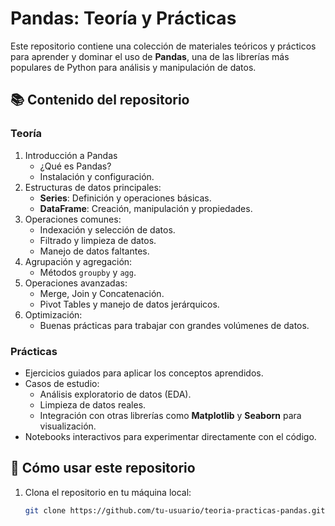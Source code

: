# Pandas: Teoría y Prácticas 

Este repositorio contiene una colección de materiales teóricos y prácticos para aprender y dominar el uso de **Pandas**, una de las librerías más populares de Python para análisis y manipulación de datos.

## 📚 Contenido del repositorio

### **Teoría**
1. Introducción a Pandas
   - ¿Qué es Pandas?
   - Instalación y configuración.
2. Estructuras de datos principales:
   - **Series**: Definición y operaciones básicas.
   - **DataFrame**: Creación, manipulación y propiedades.
3. Operaciones comunes:
   - Indexación y selección de datos.
   - Filtrado y limpieza de datos.
   - Manejo de datos faltantes.
4. Agrupación y agregación:
   - Métodos `groupby` y `agg`.
5. Operaciones avanzadas:
   - Merge, Join y Concatenación.
   - Pivot Tables y manejo de datos jerárquicos.
6. Optimización:
   - Buenas prácticas para trabajar con grandes volúmenes de datos.

### **Prácticas**
- Ejercicios guiados para aplicar los conceptos aprendidos.
- Casos de estudio:
  - Análisis exploratorio de datos (EDA).
  - Limpieza de datos reales.
  - Integración con otras librerías como **Matplotlib** y **Seaborn** para visualización.
- Notebooks interactivos para experimentar directamente con el código.

## 🚀 Cómo usar este repositorio

1. Clona el repositorio en tu máquina local:
   ```bash
   git clone https://github.com/tu-usuario/teoria-practicas-pandas.git
